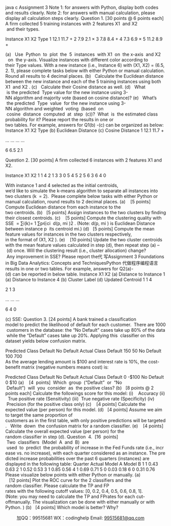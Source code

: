 java c
Assignment 3
Note 1: for answers with Python, display both codes and results clearly.
Note 2: for answers with manual calculation, please display all calculation steps clearly.
Question 1. [30 points @ 6 points each] A firm collected 5 training instances with 2 features X1  and X2  and their types.

Instance
X1
X2
Type
1
12.1
11.7
+
2
7.9
2.1
×
3
7.8
8.4
+
4
7.3
6.9
×
5
11.2
8.9
+

(a)   Use  Python  to  plot  the  5  instances  with X1  on  the x-axis  and X2   on  the y-axis. Visualize instances with different color according to their Type values.
With a new instance (i.e., Instance 6) with (X1, X2) = (6.5, 2. 1), please complete tasks below with either Python or manual calculation. Round all results to 4 decimal places.
(b)   Calculate the Euclidean distance between the new instance and each of the 5 training instances using both X1  and X2 .
(c)   Calculate their Cosine distance as well.
(d)   What  is the predicted  Type value for the new instance using 3-NN algorithm and majority vote (based on cosine distance)?
(e)   What’s  the predicted  Type  value  for the new instance using 3-NN algorithm and weighted  voting  (based  on  cosine  distance  computed  at  step  (c))?  What  is  the estimated class probability for it?
Please report the results in one or two tables. For example, answers for Q1(b) -(c) can be organized as below:
Instance
X1
X2
Type
(b) Euclidean Distance
(c) Cosine Distance
1
12.1
11.7
+


…
…
…
…


6
6.5
2.1



Question 2. [30 points] A firm collected 6 instances with 2 features X1 and X2.

Instance
X1
X2
1
1
4
2
1
3
3
0
5
4
5
2
5
6
3
6
4
0

With instance 1 and 4 selected as the initial centroids, we’d like to simulate the k-means algorithm to separate all instances into two clusters (k  = 2).  Please complete below tasks with either Python or manual calculation, round results to 2 decimal places.
(a)    [5 points] Compute Euclidean distance from each instance to the two centroids. (b)   [5 points] Assign instances to the two clusters by finding their closest centroids.
(c)    [5 points] Compute the clustering quality with SSE  = ∑i(k)= 1 ∑p∈ci  d(p, mi )2 .
(Note: d(p, mi ) is Euclidean Distance between instance p  its centroid mi.)
(d)   [5 points] Compute the mean feature values for instances in the two clusters respectively, in the format of (X1, X2 ).
(e)    [10 points] Update the two cluster centroids with the mean feature values calculated in step (d), then repeat step (a) – (d) once. Will the clustering result (i.e., cluster allocation) change?  Any improvement in SSE?
Please report the代 写Assignment 3 Foundations in Big Data Analytics: Concepts and TechniquesPython
代做程序编程语言 results in one or two tables. For example, answers for Q2(a)-(d) can be reported in below table.
Instance
X1
X2
(a) Distance to Instance 1
(a) Distance to Instance 4
(b)
Cluster Label
(d)
Updated Centroid
1
1
4




2
1
3




…
…
…




6
4
0




(c) SSE:
Question 3. [24 points] A bank trained a classification model to predict the likelihood of default for each customer.  There are 1000 customers in the database: the “No Default” cases take up 80% of the data while the “Default” cases take up 20%. Applying this  classifier on this dataset yields below confusion matrix.

Predicted Class
Default
No Default
Actual Class
Default
150
50
No Default
100
700
As the average lending amount is $100 and interest rate is 10%, the cost-benefit matrix (negative numbers means cost) is:

Predicted Class
Default
No Default
Actual Class
Default
0
-$100
No Default
0
$10
(a)    [4  points]  Which  group  (“Default”  or  “No  Default”)  will  you  consider  as  the positive class?
(b)   [8 points @ 2 points each] Calculate the followings score for this model:
(i)    Accuracy
(ii)   True positive rate (Sensitivity)
(iii)  True negative rate (Specificity)
(iv)  Precision (for the positive class only)
(c)    [4 points] Calculate the expected value (per person) for this model.
(d)   [4 points] Assume we aim to target the same proportion of customers as in the first table, with only positive predictions will be targeted.   Write  down  the confusion matrix for a random classifier.
(e)    [4 points] Calculate the overall expected value (per person) for the random classifier in step (d).
Question  4.  [16  points]  Two  classifiers  (Model  A  and  B)  are  used  to  predict  the probability of increase in the Fed Funds rate (i.e., increase vs. no increase), with each quarter considered as an instance. The predicted increase probabilities over the past 6 quarters (instances) are displayed in the following table:
Quarter
Actual
Model A
Model B
1
1
0.43
0.63
2
1
0.52
0.53
3
1
0.85
0.56
4
1
0.69
0.71
5
0
0.03
0.18
6
0
0.31
0.76
Please visualize below points with either Python or manually.
(a)    [12 points] Plot the ROC curve for the 2 classifiers and the random classifier. Please calculate the TP and FP rates with the following cutoff values: [0, 0.2, 0.4, 0.5, 0.6, 0.8, 1].
(Note: you may need to calculate the TP and FPrates for each cut-offmanually. The visualization can be done with either manually or with Python. )
(b)   [4 points] Which model is better? Why?



         
加QQ：99515681  WX：codinghelp  Email: 99515681@qq.com
